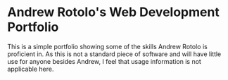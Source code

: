 # Andrew Rotolo's Web Development Portfolio

This is a simple portfolio showing some of the skills Andrew Rotolo is proficient in. As this is not a standard piece of software and will have little use for anyone besides Andrew, I feel that usage information is not applicable here.
